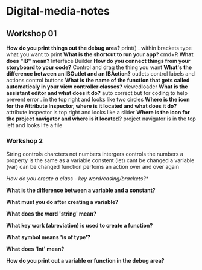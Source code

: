 # Digital-media-notes

## Workshop 01
  
**How do you print things out the debug area?**
print() .  within brackets type what you want to print 
**What is the shortcut to run your app?**
cmd+R
**What does "IB" mean?**
Interface Builder
**How do you connect things from your storyboard to your code?**
Control and drag the thing you want 
**What's the difference between an IBOutlet and an IBAction?**
outlets control labels and actions control buttons
**What is the name of the function that gets called automaticaly in your view controller classes?**
viewedloader
**What is the assistant editor and what does it do?**
auto correct but for coding to help prevent error . in the top right and looks like two circles
**Where is the icon for the Attribute Inspector, where is it located and what does it do?**
attribute inspector is top right and looks like a slider
**Where is the icon for the project navigator and where is it located?**
project navigator is in the top left and looks life a file

### Workshop 2

String controls charcters not numbers 
intergers controls the numbers 
a property is the same as a variable 
constent (let) cant be changed a variable (var) can be changed
function perfoms an action over and over again 

*How do you create a class - key word/casing/brackets?**
  
**What is the difference between a variable and a constant?**

**What must you do after creating a variable?**

**What does the word 'string' mean?**

**What key work (abreviation) is used to create a function?**

**What symbol means 'is of type'?**

**What does 'Int' mean?**

**How do you print out a variable or function in the debug area?**
